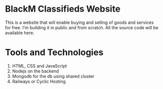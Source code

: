 # BlackM Classifieds Website
This is a website that will enable buying and selling of goods and services for free. I'm building it in public and from scratch. All the source code will be available here.

# Tools and Technologies
1. HTML, CSS and JavaScript
2. Nodejs on the backend
3. Mongodb for the db using shared cluster
4. Railways or Cyclic Hosting
